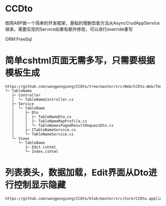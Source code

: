 # CCDto
依照ABP做一个简单的开发框架，基础的增删改查方法从AsyncCrudAppService继承，需要实现的Service如果有额外修改，可以进行override重写

ORM:FreeSql

# 简单cshtml页面无需多写，只需要根据模板生成
```
https://github.com/wangpengzong/CCDto/tree/master/src/Web/CCDto.Web/Template/TableName
└─ TableName
   ├─ Controller
   │  └─ TableNameController.cs
   ├─ Service
   │  └─ TableName
   │     ├─ Dto
   │     │  ├─ TableNameDto.cs
   │     │  ├─ TableNameMapProfile.cs
   │     │  └─ TableNamesPagedResultRequestDto.cs
   │     ├─ ITableNameService.cs
   │     └─ TableNameService.cs
   └─ Views
      └─ TableName
         ├─ Edit.cshtml
         └─ Index.cshtml
```
# 列表表头，数据加载，Edit界面从Dto进行控制显示隐藏
```
https://github.com/wangpengzong/CCDto/blob/master/src/Core/CCDto.application/Service/DB/DBConnection/Dto/DBConnectionDto.cs
```
